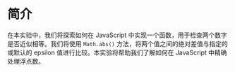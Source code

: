 # 简介

在本实验中，我们将探索如何在 JavaScript 中实现一个函数，用于检查两个数字是否近似相等。我们将使用 `Math.abs()` 方法，将两个值之间的绝对差值与指定的或默认的 epsilon 值进行比较。本实验将帮助我们了解如何在 JavaScript 中精确处理浮点数。
